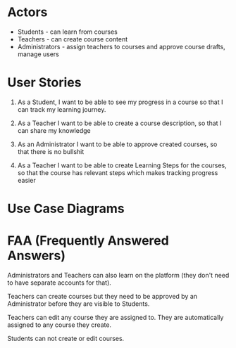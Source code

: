 # Actors

- Students - can learn from courses
- Teachers - can create course content
- Administrators - assign teachers to courses and approve course drafts, manage users

# User Stories

1. As a Student, I want to be able to see my progress in a course so that I can track my learning journey.
 
2. As a Teacher I want to be able to create a course description, so that I can share my knowledge

3. As an Administrator I want to be able to approve created courses, so that there is no bullshit

4. As a Teacher I want to be able to create Learning Steps for the courses, so that the course has relevant steps which makes tracking progress easier

# Use Case Diagrams


# FAA (Frequently Answered Answers)

Administrators and Teachers can also learn on the platform (they don't need to have separate accounts for that).

Teachers can create courses but they need to be approved by an Administrator before they are visible to Students.

Teachers can edit any course they are assigned to. They are automatically assigned to any course they create.

Students can not create or edit courses.